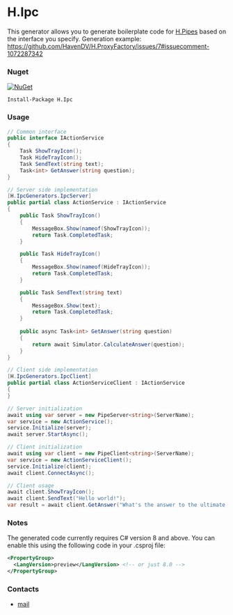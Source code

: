 # H.Ipc
This generator allows you to generate boilerplate code for [H.Pipes](https://github.com/HavenDV/H.Pipes) based on the interface you specify.
Generation example: https://github.com/HavenDV/H.ProxyFactory/issues/7#issuecomment-1072287342

### Nuget
[![NuGet](https://img.shields.io/nuget/dt/H.Ipc.svg?style=flat-square&label=H.Ipc)](https://www.nuget.org/packages/H.Ipc/)
```
Install-Package H.Ipc
```

### Usage
```cs
// Common interface
public interface IActionService
{
    Task ShowTrayIcon();
    Task HideTrayIcon();
    Task SendText(string text);
    Task<int> GetAnswer(string question);
}

// Server side implementation
[H.IpcGenerators.IpcServer]
public partial class ActionService : IActionService
{
    public Task ShowTrayIcon()
    {
        MessageBox.Show(nameof(ShowTrayIcon));
        return Task.CompletedTask;
    }

    public Task HideTrayIcon()
    {
        MessageBox.Show(nameof(HideTrayIcon));
        return Task.CompletedTask;
    }

    public Task SendText(string text)
    {
        MessageBox.Show(text);
        return Task.CompletedTask;
    }
    
    public async Task<int> GetAnswer(string question)
    {
        return await Simulator.CalculateAnswer(question);
    }    
}

// Client side implementation
[H.IpcGenerators.IpcClient]
public partial class ActionServiceClient : IActionService
{
}

// Server initialization
await using var server = new PipeServer<string>(ServerName);
var service = new ActionService();
service.Initialize(server);
await server.StartAsync();

// Client initialization
await using var client = new PipeClient<string>(ServerName);
var service = new ActionServiceClient();
service.Initialize(client);
await client.ConnectAsync();

// Client usage
await client.ShowTrayIcon();
await client.SendText("Hello world!");
var result = await client.GetAnswer("What's the answer to the ultimate question of life, the universe, and everything?");
```

### Notes
The generated code currently requires C# version 8 and above. You can enable this using the following code in your .csproj file:
```xml
<PropertyGroup>
  <LangVersion>preview</LangVersion> <!-- or just 8.0 -->
</PropertyGroup>
```

### Contacts
* [mail](mailto:havendv@gmail.com)
